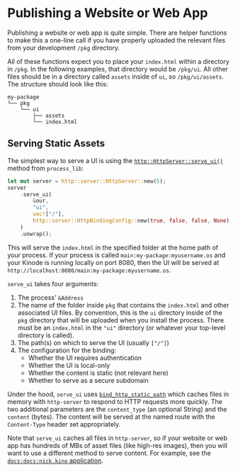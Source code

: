 # Publishing a Website or Web App

Publishing a website or web app is quite simple.
There are helper functions to make this a one-line call if you have properly uploaded the relevant files from your development `/pkg` directory.

All of these functions expect you to place your `index.html` within a directory in `/pkg`.
In the following examples, that directory would be `/pkg/ui`.
All other files should be in a directory called `assets` inside of `ui`, so `/pkg/ui/assets`.
The structure should look like this:

```
my-package
└── pkg
    └── ui
        ├── assets
        └── index.html
```

## Serving Static Assets

The simplest way to serve a UI is using the [`http::HttpServer::serve_ui()`](https://docs.rs/kinode_process_lib/latest/kinode_process_lib/http/server/struct.HttpServer.html#method.serve_ui) method from `process_lib`:

```rs
let mut server = http::server::HttpServer::new(5);
server
    .serve_ui(
        &our,
        "ui",
        vec!["/"],
        http::server::HttpBindingConfig::new(true, false, false, None),
    )
    .unwrap();
```

This will serve the `index.html` in the specified folder at the home path of your process.
If your process is called `main:my-package:myusername.os` and your Kinode is running locally on port 8080, then the UI will be served at `http://localhost:8080/main:my-package:myusername.os`.

`serve_ui` takes four arguments:
1. The process' `&Address`
2. The name of the folder inside `pkg` that contains the `index.html` and other associated UI files.
   By convention, this is the `ui` directory inside of the `pkg` directory that will be uploaded when you install the process.
   There must be an `index.html` in the `"ui"` directory (or whatever your top-level directory is called).
3. The path(s) on which to serve the UI (usually `["/"]`)
4. The configuration for the binding:
   - Whether the UI requires authentication
   - Whether the UI is local-only
   - Whether the content is static (not relevant here)
   - Whether to serve as a secure subdomain

Under the hood, `serve_ui` uses [`bind_http_static_path`](https://docs.rs/kinode_process_lib/latest/kinode_process_lib/http/server/struct.HttpServer.html#method.bind_http_static_path) which caches files in memory with `http-server` to respond to HTTP requests more quickly.
The two additional parameters are the `content_type` (an optional String) and the `content` (bytes).
The content will be served at the named route with the `Content-Type` header set appropriately.

Note that `serve_ui` caches all files in `http-server`, so if your website or web app has hundreds of MBs of asset files (like high-res images), then you will want to use a different method to serve content.
For example, see the [`docs:docs:nick.kino` application](https://github.com/nick1udwig/docs/blob/master/docs/src/lib.rs).
